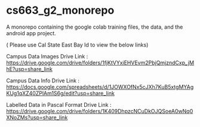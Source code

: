 # cs663_g2_monorepo
A monorepo containing the google colab training files, the data, and the android app project.

( Please use Cal State East Bay Id to view the below links)  

Campus Data Images Drive Link : https://drive.google.com/drive/folders/1fjKtVYxiEHVEvm2PbjQmjzndCxp_jMhE?usp=share_link  

Campus Data Info Drive Link : https://docs.google.com/spreadsheets/d/1JOWXOfNx5cJXh7KuB5xtgMYAgKUg1qXZ40ZPlAm1S6g/edit?usp=share_link  

Labelled Data in Pascal Format Drive Link : https://drive.google.com/drive/folders/1K409DhpzcNCuDkOJQSoeA0wNq0XNoZMs?usp=share_link  

